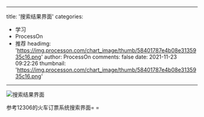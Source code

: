 
---
title: '搜索结果界面'
categories: 
 - 学习
 - ProcessOn
 - 推荐
headimg: 'https://img.processon.com/chart_image/thumb/58401787e4b08e3135935c16.png'
author: ProcessOn
comments: false
date: 2021-11-23 09:22:26
thumbnail: 'https://img.processon.com/chart_image/thumb/58401787e4b08e3135935c16.png'
---

<div>   
<img class="thumb" alt="搜索结果界面" src="https://img.processon.com/chart_image/thumb/58401787e4b08e3135935c16.png" referrerpolicy="no-referrer">
<p>参考12306的火车订票系统搜索界面= =</p>  
</div>
            